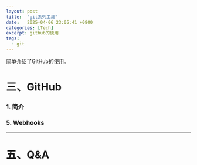 ```yaml
---
layout: post
title:  "git系列工具"
date:   2025-04-06 23:05:41 +0800
categories: [Tech]
excerpt: github的使用
tags:
  - git
---
```


简单介绍了GitHub的使用。

# 三、GitHub

### 1. 简介

### 5. Webhooks

---

# 五、Q&A
